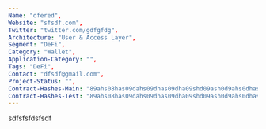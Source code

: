```yaml
--- 
Name: "ofered", 
Website: "sfsdf.com", 
Twitter: "twitter.com/gdfgfdg", 
Architecture: "User & Access Layer",
Segment: "DeFi",
Category: "Wallet",
Application-Category: "",
Tags: "DeFi",
Contact: "dfsdf@gmail.com",
Project-Status: "",
Contract-Hashes-Main: "89ahs08has09dahs09dhas09dha09shd09ash0d9ahs0dhas0h990hdasd0dsdsd",
Contract-Hashes-Test: "89ahs08has09dahs09dhas09dha09shd09ash0d9ahs0dhas0h990hdasd0dsdsd",
--- 
```

<!--lang:en--> 
sdfsfsfdsfsdf
<!--lang:es--] 

<!--lang:de--] 

<!--lang:fr--] 

<!--lang:pl--] 

<!--lang:uk--] 

[!--lang:*--> 